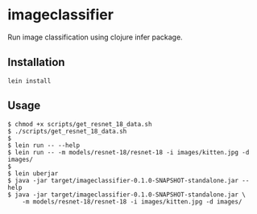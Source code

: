 # imageclassifier

Run image classification using clojure infer package.

## Installation

`lein install`

## Usage

```
$ chmod +x scripts/get_resnet_18_data.sh
$ ./scripts/get_resnet_18_data.sh
$
$ lein run -- --help
$ lein run -- -m models/resnet-18/resnet-18 -i images/kitten.jpg -d images/
$
$ lein uberjar
$ java -jar target/imageclassifier-0.1.0-SNAPSHOT-standalone.jar --help
$ java -jar target/imageclassifier-0.1.0-SNAPSHOT-standalone.jar \
    -m models/resnet-18/resnet-18 -i images/kitten.jpg -d images/
```
